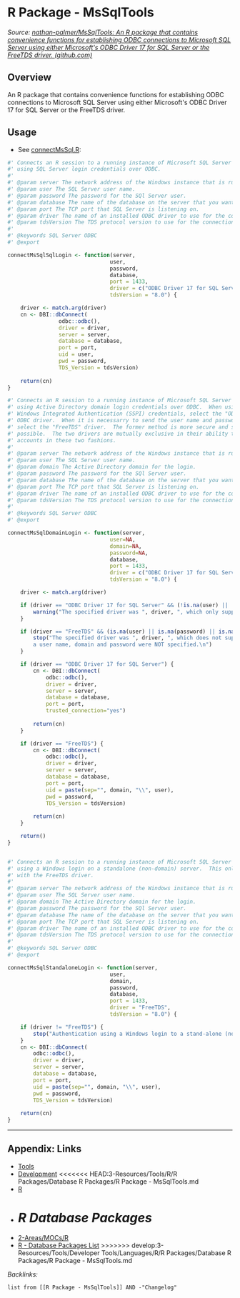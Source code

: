 # R Package - MsSqlTools

*Source: [nathan-palmer/MsSqlTools: An R package that contains convenience functions for establishing ODBC connections to Microsoft SQL Server using either Microsoft's ODBC Driver 17 for SQL Server or the FreeTDS driver. (github.com)](https://github.com/nathan-palmer/MsSqlTools)*

## Overview

An R package that contains convenience functions for establishing ODBC connections to Microsoft SQL Server using either Microsoft's ODBC Driver 17 for SQL Server or the FreeTDS driver.

## Usage

* See [connectMsSql.R](https://github.com/nathan-palmer/MsSqlTools/blob/master/R/connectMsSql.R):

````R
#' Connects an R session to a running instance of Microsoft SQL Server 
#' using SQL Server login credentials over ODBC.
#'
#' @param server The network address of the Windows instance that is running SQL Server.
#' @param user The SQL Server user name.
#' @param password The password for the SQl Server user.
#' @param database The name of the database on the server that you want to connect to.
#' @param port The TCP port that SQL Server is listening on.
#' @param driver The name of an installed ODBC driver to use for the connection.  Current supported options are "FreeTDS" and "ODBC Driver 17 for SQL Server"
#' @param tdsVersion The TDS protocol version to use for the connection.
#' 
#' @keywords SQL Server ODBC
#' @export

connectMsSqlSqlLogin <- function(server, 
                                user,
                                password,
                                database,
                                port = 1433,
                                driver = c("ODBC Driver 17 for SQL Server", "FreeTDS"),
                                tdsVersion = "8.0") {

    driver <- match.arg(driver)
    cn <- DBI::dbConnect(
                odbc::odbc(), 
                driver = driver, 
                server = server, 
                database = database,
                port = port, 
                uid = user, 
                pwd = password, 
                TDS_Version = tdsVersion)
    
    return(cn)
}

#' Connects an R session to a running instance of Microsoft SQL Server 
#' using Active Directory domain login credentials over ODBC.  When using Kerberos or
#' Windows Integrated Authentication (SSPI) credentials, select the "ODBC Driver 17 for SQL Server"
#' ODBC driver.  When it is necessarry to send the user name and password as function arguments,
#' select the "FreeTDS" driver.  The former method is more secure and should be preferred when
#' possible.  The two drivers are mutually exclusive in their ability to authenticate domain
#' accounts in these two fashions.
#'
#' @param server The network address of the Windows instance that is running SQL Server.
#' @param user The SQL Server user name.
#' @param domain The Active Directory domain for the login.
#' @param password The password for the SQl Server user.
#' @param database The name of the database on the server that you want to connect to.
#' @param port The TCP port that SQL Server is listening on.
#' @param driver The name of an installed ODBC driver to use for the connection.  Current supported options are "FreeTDS" and "ODBC Driver 17 for SQL Server"
#' @param tdsVersion The TDS protocol version to use for the connection.
#' 
#' @keywords SQL Server ODBC
#' @export

connectMsSqlDomainLogin <- function(server, 
                                user=NA,
                                domain=NA,
                                password=NA,
                                database,
                                port = 1433,
                                driver = c("ODBC Driver 17 for SQL Server", "FreeTDS"),
                                tdsVersion = "8.0") {

    driver <- match.arg(driver)

    if (driver == "ODBC Driver 17 for SQL Server" && (!is.na(user) || !is.na(password) || !is.na(domain))) {
        warning("The specified driver was ", driver, ", which only supports domain authentication via Kerberos or SSPI, but a user name, domain and password were specified.  Attempting integrated authentication.\n")
    }

    if (driver == "FreeTDS" && (is.na(user) || is.na(password) || is.na(domain))) {
        stop("The specified driver was ", driver, ", which does not support domain authentication via Kerberos or SSPI, but 
        a user name, domain and password were NOT specified.\n")
    }

    if (driver == "ODBC Driver 17 for SQL Server") {
        cn <- DBI::dbConnect(
            odbc::odbc(), 
            driver = driver, 
            server = server, 
            database = database,
            port = port,
            trusted_connection="yes")
        
        return(cn)
    }

    if (driver == "FreeTDS") {
        cn <- DBI::dbConnect(
            odbc::odbc(), 
            driver = driver, 
            server = server, 
            database = database,
            port = port, 
            uid = paste(sep="", domain, "\\", user), 
            pwd = password, 
            TDS_Version = tdsVersion)
            
        return(cn)
    }

    return()
}


#' Connects an R session to a running instance of Microsoft SQL Server 
#' using a Windows login on a standalone (non-domain) server.  This only works
#' with the FreeTDS driver.
#'
#' @param server The network address of the Windows instance that is running SQL Server.
#' @param user The SQL Server user name.
#' @param domain The Active Directory domain for the login.
#' @param password The password for the SQl Server user.
#' @param database The name of the database on the server that you want to connect to.
#' @param port The TCP port that SQL Server is listening on.
#' @param driver The name of an installed ODBC driver to use for the connection.  Current supported options are "FreeTDS" and "ODBC Driver 17 for SQL Server"
#' @param tdsVersion The TDS protocol version to use for the connection.
#' 
#' @keywords SQL Server ODBC
#' @export

connectMsSqlStandaloneLogin <- function(server, 
                                user,
                                domain,
                                password,
                                database,
                                port = 1433,
                                driver = "FreeTDS",
                                tdsVersion = "8.0") {

    if (driver != "FreeTDS") {
        stop("Authentication using a Windows login to a stand-alone (non-domain) server can currently only be done with the FreeTDS driver, but the ", driver, " driver was specified.")
    }
    cn <- DBI::dbConnect(
        odbc::odbc(), 
        driver = driver, 
        server = server, 
        database = database,
        port = port, 
        uid = paste(sep="", domain, "\\", user), 
        pwd = password, 
        TDS_Version = tdsVersion)
        
    return(cn)
}
````

</p></details>

---

## Appendix: Links

* [Tools](../../../../../Tools.md)
* [Development](../../../../../../../2-Areas/MOCs/Development.md)
  \<\<\<\<\<\<\< HEAD:3-Resources/Tools/R/R Packages/Database R Packages/R Package - MsSqlTools.md
* [R](../../../../../../../2-Areas/Code/R/R.md)
* *R Database Packages*
  =======
* [2-Areas/MOCs/R](../../../../../../../2-Areas/MOCs/R.md)
* [R - Database Packages List](../../../../../../../2-Areas/Lists/R%20-%20Database%20Packages%20List.md)
  \>>>>>>> develop:3-Resources/Tools/Developer Tools/Languages/R/R Packages/Database R Packages/R Package - MsSqlTools.md

*Backlinks:*

````dataview
list from [[R Package - MsSqlTools]] AND -"Changelog"
````
